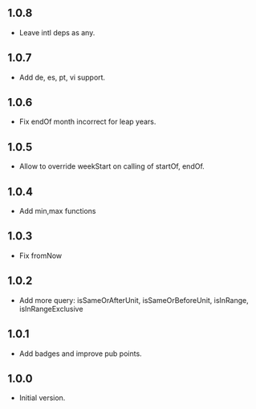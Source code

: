 ## 1.0.8
- Leave intl deps as any.
## 1.0.7
- Add de, es, pt, vi support.
## 1.0.6
- Fix endOf month incorrect for leap years.
## 1.0.5
- Allow to override weekStart on calling of startOf, endOf.
## 1.0.4
- Add min,max functions
## 1.0.3
- Fix fromNow
## 1.0.2
- Add more query: isSameOrAfterUnit, isSameOrBeforeUnit, isInRange, isInRangeExclusive
## 1.0.1
- Add badges and improve pub points.
## 1.0.0
- Initial version.